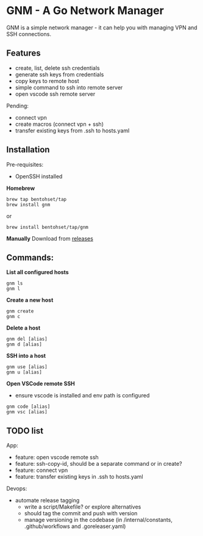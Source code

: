 # GNM - A Go Network Manager
GNM is a simple network manager - it can help you with managing VPN and SSH connections.

## Features
- create, list, delete ssh credentials
- generate ssh keys from credentials
- copy keys to remote host
- simple command to ssh into remote server
- open vscode ssh remote server

Pending:
- connect vpn
- create macros (connect vpn + ssh)
- transfer existing keys from .ssh to hosts.yaml


## Installation
Pre-requisites:
- OpenSSH installed


**Homebrew**
```
brew tap bentohset/tap
brew install gnm
```
or

```
brew install bentohset/tap/gnm
```

<!-- **With Go**
```
go get
``` -->

**Manually**
Download from [releases](https://github.com/bentohset/gnm/releases/latest)


## Commands:
**List all configured hosts**
```
gnm ls
gnm l
```

**Create a new host**
```
gnm create
gnm c
```

**Delete a host**
```
gnm del [alias]
gnm d [alias]
```

**SSH into a host**
```
gnm use [alias]
gnm u [alias]
```

**Open VSCode remote SSH**
- ensure vscode is installed and env path is configured
```
gnm code [alias]
gnm vsc [alias]
```


## TODO list
App:
- feature: open vscode remote ssh
- feature: ssh-copy-id, should be a separate command or in create?
- feature: connect vpn
- feature: transfer existing keys in .ssh to hosts.yaml

Devops:
- automate release tagging
  - write a script/Makefile? or explore alternatives
  - should tag the commit and push with version
  - manage versioning in the codebase (in /internal/constants, .github/workflows and .goreleaser.yaml)
